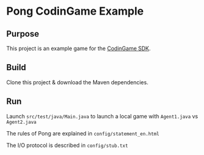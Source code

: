 # Pong CodinGame Example

## Purpose

This project is an example game for the [CodinGame SDK](https://www.codingame.com/playgrounds/25775).

## Build

Clone this project & download the Maven dependencies.

## Run

Launch `src/test/java/Main.java` to launch a local game with `Agent1.java` vs `Agent2.java`

The rules of Pong are explained in `config/statement_en.html`

The I/O protocol is described in `config/stub.txt`
